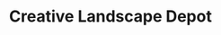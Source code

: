 ---
title: "Creative Landscape Depot"
url: /guelph-eramosa/creative-landscape-depot/
shop: Garten-Center
---